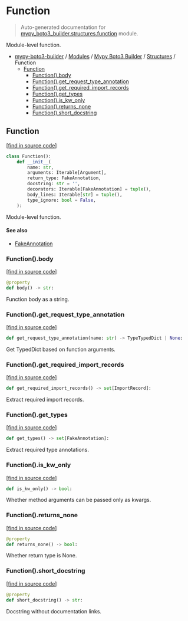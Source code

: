 # Function

> Auto-generated documentation for [mypy_boto3_builder.structures.function](https://github.com/vemel/mypy_boto3_builder/blob/main/mypy_boto3_builder/structures/function.py) module.

Module-level function.

- [mypy-boto3-builder](../../README.md#mypy_boto3_builder) / [Modules](../../MODULES.md#mypy-boto3-builder-modules) / [Mypy Boto3 Builder](../index.md#mypy-boto3-builder) / [Structures](index.md#structures) / Function
    - [Function](#function)
        - [Function().body](#functionbody)
        - [Function().get_request_type_annotation](#functionget_request_type_annotation)
        - [Function().get_required_import_records](#functionget_required_import_records)
        - [Function().get_types](#functionget_types)
        - [Function().is_kw_only](#functionis_kw_only)
        - [Function().returns_none](#functionreturns_none)
        - [Function().short_docstring](#functionshort_docstring)

## Function

[[find in source code]](https://github.com/vemel/mypy_boto3_builder/blob/main/mypy_boto3_builder/structures/function.py#L13)

```python
class Function():
    def __init__(
        name: str,
        arguments: Iterable[Argument],
        return_type: FakeAnnotation,
        docstring: str = '',
        decorators: Iterable[FakeAnnotation] = tuple(),
        body_lines: Iterable[str] = tuple(),
        type_ignore: bool = False,
    ):
```

Module-level function.

#### See also

- [FakeAnnotation](../type_annotations/fake_annotation.md#fakeannotation)

### Function().body

[[find in source code]](https://github.com/vemel/mypy_boto3_builder/blob/main/mypy_boto3_builder/structures/function.py#L71)

```python
@property
def body() -> str:
```

Function body as a string.

### Function().get_request_type_annotation

[[find in source code]](https://github.com/vemel/mypy_boto3_builder/blob/main/mypy_boto3_builder/structures/function.py#L50)

```python
def get_request_type_annotation(name: str) -> TypeTypedDict | None:
```

Get TypedDict based on function arguments.

### Function().get_required_import_records

[[find in source code]](https://github.com/vemel/mypy_boto3_builder/blob/main/mypy_boto3_builder/structures/function.py#L90)

```python
def get_required_import_records() -> set[ImportRecord]:
```

Extract required import records.

### Function().get_types

[[find in source code]](https://github.com/vemel/mypy_boto3_builder/blob/main/mypy_boto3_builder/structures/function.py#L78)

```python
def get_types() -> set[FakeAnnotation]:
```

Extract required type annotations.

### Function().is_kw_only

[[find in source code]](https://github.com/vemel/mypy_boto3_builder/blob/main/mypy_boto3_builder/structures/function.py#L110)

```python
def is_kw_only() -> bool:
```

Whether method arguments can be passed only as kwargs.

### Function().returns_none

[[find in source code]](https://github.com/vemel/mypy_boto3_builder/blob/main/mypy_boto3_builder/structures/function.py#L103)

```python
@property
def returns_none() -> bool:
```

Whether return type is None.

### Function().short_docstring

[[find in source code]](https://github.com/vemel/mypy_boto3_builder/blob/main/mypy_boto3_builder/structures/function.py#L37)

```python
@property
def short_docstring() -> str:
```

Docstring without documentation links.
